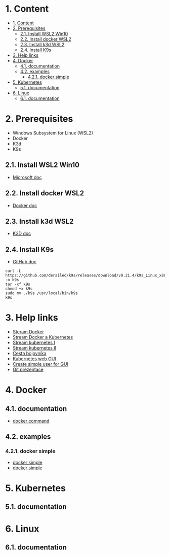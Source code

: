# 1. Content
<!-- TOC -->
- [1. Content](#1-content)
- [2. Prerequisites](#2-prerequisites)
    - [2.1. Install WSL2 Win10](#21-install-wsl2-win10)
    - [2.2. Install docker WSL2](#22-install-docker-wsl2)
    - [2.3. Install k3d WSL2](#23-install-k3d-wsl2)
    - [2.4. Install K9s](#24-install-k9s)
- [3. Help links](#3-help-links)
- [4. Docker](#4-docker)
    - [4.1. documentation](#41-documentation)
    - [4.2. examples](#42-examples)
        - [4.2.1. docker simple](#421-docker-simple)
- [5. Kubernetes](#5-kubernetes)
    - [5.1. documentation](#51-documentation)
- [6. Linux](#6-linux)
    - [6.1. documentation](#61-documentation)
<!-- /TOC -->

# 2. Prerequisites
- Windows Subsystem for Linux (WSL2) 
- Docker
- K3d
- K9s 

## 2.1. Install WSL2 Win10
- [Microsoft doc](https://docs.microsoft.com/en-us/windows/wsl/install-win10#step-1---enable-the-windows-subsystem-for-linux)

## 2.2. Install docker WSL2
- [Docker doc](https://docs.docker.com/docker-for-windows/wsl/#install)  

## 2.3. Install k3d WSL2
- [K3D doc](https://k3d.io/#install-script)

## 2.4. Install K9s
- [GitHub doc](https://gist.github.com/bplasmeijer/a4845a4858f1c0b0a22848984475322d)
```
curl -L https://github.com/derailed/k9s/releases/download/v0.21.4/k9s_Linux_x86_64.tar.gz -o k9s
tar -xf k9s
chmod +x k9s
sudo mv ./k9s /usr/local/bin/k9s
k9s
``` 

# 3. Help links
- [Steram Docker](https://web.microsoftstream.com/video/b0255f53-d784-4787-89f2-e7a359dba90b)
- [Stream Docker a Kubernetes](https://web.microsoftstream.com/video/aa13e911-351a-43c7-982a-6bd43f0ffd2e)
- [Stream kubernetes I](https://web.microsoftstream.com/video/383405c2-0098-4e19-b4a8-fec2183a7aa1)
- [Stream kubernetes II](https://web.microsoftstream.com/video/320963bd-c2c8-4701-933e-49e326c92f5e)
- [Cesta bojovníka](https://confluence.trask.cz/display/IABLACKOPSKUBE/Basic+levels)
- [Kubernetes web GUI](https://kubernetes.io/docs/tasks/access-application-cluster/web-ui-dashboard/)
- [Create simple user for GUI](https://github.com/kubernetes/dashboard/blob/master/docs/user/access-control/creating-sample-user.md)
- [Git prezentace](https://github.com/amoravek/k8s)

# 4. Docker
## 4.1. documentation
- [docker command](docker/docs/docker-command.md)
## 4.2. examples
### 4.2.1. docker simple
- [docker simple](docker/examples/docker-simple/)
- [docker simple](docker/examples#docker-simple)
# 5. Kubernetes
## 5.1. documentation
# 6. Linux
## 6.1. documentation